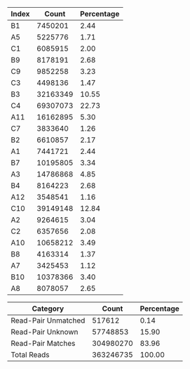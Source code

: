 Index|Count|Percentage
---|---|---
B1|7450201|2.44
A5|5225776|1.71
C1|6085915|2.00
B9|8178191|2.68
C9|9852258|3.23
C3|4498136|1.47
B3|32163349|10.55
C4|69307073|22.73
A11|16162895|5.30
C7|3833640|1.26
B2|6610857|2.17
A1|7441721|2.44
B7|10195805|3.34
A3|14786868|4.85
B4|8164223|2.68
A12|3548541|1.16
C10|39149148|12.84
A2|9264615|3.04
C2|6357656|2.08
A10|10658212|3.49
B8|4163314|1.37
A7|3425453|1.12
B10|10378366|3.40
A8|8078057|2.65

Category|Count|Percentage
---|---|---
Read-Pair Unmatched|517612|0.14
Read-Pair Unknown|57748853|15.90
Read-Pair Matches|304980270|83.96
Total Reads|363246735|100.00
